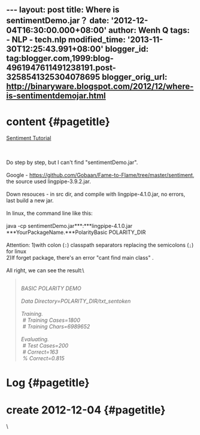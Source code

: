--- layout: post title: Where is sentimentDemo.jar？ date:
'2012-12-04T16:30:00.000+08:00' author: Wenh Q tags: - NLP - tech.nlp
modified\_time: '2013-11-30T12:25:43.991+08:00' blogger\_id:
tag:blogger.com,1999:blog-4961947611491238191.post-3258541325304078695
blogger\_orig\_url:
http://binaryware.blogspot.com/2012/12/where-is-sentimentdemojar.html
---

content {#pagetitle}
=======

[Sentiment
Tutorial](http://alias-i.com/lingpipe/demos/tutorial/sentiment/read-me.html)

\
\
Do step by step, but I can't find "sentimentDemo.jar".\
\
Google - https://github.com/Gobaan/Fame-to-Flame/tree/master/sentiment,
the source used lingpipe-3.9.2.jar.\
\
Down resouces - in src dir, and compile with lingpipe-4.1.0.jar, no
errors, last build a new jar.\
\
In linux, the command line like this:\
\
java -cp sentimentDemo.jar***:***lingpipe-4.1.0.jar
***YourPackageName.***PolarityBasic POLARITY\_DIR\
\
Attention: 1)with colon (`:`) classpath separators replacing the
semicolons (`;`) for linux\
2)If forget package, there's an error "cant find main class" .\
\
All right, we can see the result:\

> \
> *BASIC POLARITY DEMO\
> \
> Data Directory=POLARITY\_DIR/txt\_sentoken\
> \
> Training.\
>  \# Training Cases=1800\
>  \# Training Chars=6989652\
> \
> Evaluating.\
>  \# Test Cases=200\
>  \# Correct=163\
>  % Correct=0.815*

Log {#pagetitle}
===

create 2012-12-04 {#pagetitle}
=================

\

